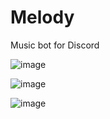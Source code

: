 # Melody
Music bot for Discord

![image](https://user-images.githubusercontent.com/19743731/209464968-68bcc4b9-5abe-4509-a2e4-22211fc4eeb2.png)

![image](https://user-images.githubusercontent.com/19743731/209464994-1a0c409a-f146-4060-b504-bba0ee24370b.png)

![image](https://user-images.githubusercontent.com/19743731/209465062-c1fc3710-6bc1-4ab1-af3a-e3d1c1448354.png)
